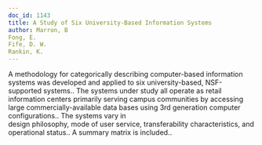 ```yaml
---
doc_id: 1143
title: A Study of Six University-Based Information Systems
author: Marron, B
Fong, E.
Fife, D. W. 
Rankin, K.
---
```


A methodology for categorically describing computer-based information
systems was developed and applied to six university-based, NSF-supported 
systems.. The systems under study all operate as retail information centers
primarily serving campus communities by accessing large commercially-available
data bases using 3rd generation computer configurations.. The systems vary in	
design philosophy, mode of user service, transferability characteristics, and
operational status..  A summary matrix is included..